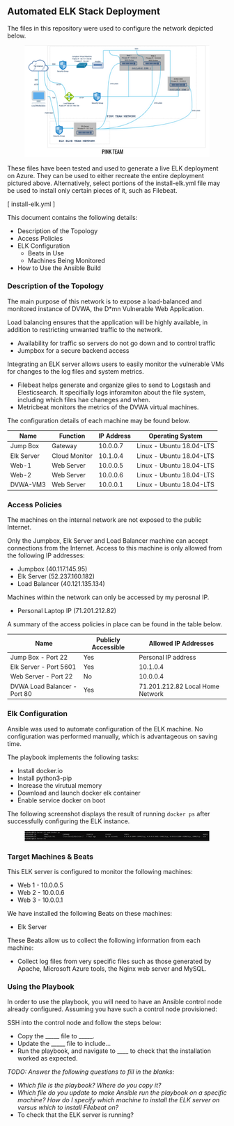 ## Automated ELK Stack Deployment

The files in this repository were used to configure the network depicted below.

<figure><img src="/Diagrams/Diagram.PNG"><figcaption></figcaption></figure>

These files have been tested and used to generate a live ELK deployment on Azure. They can be used to either recreate the entire deployment pictured above. Alternatively, select portions of the install-elk.yml file may be used to install only certain pieces of it, such as Filebeat.

[ install-elk.yml ]

This document contains the following details:
- Description of the Topology
- Access Policies
- ELK Configuration
  - Beats in Use
  - Machines Being Monitored
- How to Use the Ansible Build


### Description of the Topology

The main purpose of this network is to expose a load-balanced and monitored instance of DVWA, the D*mn Vulnerable Web Application.

Load balancing ensures that the application will be highly available, in addition to restricting unwanted traffic to the network.
- Availability for traffic so servers do not go down and to control traffic
- Jumpbox for a secure backend access

Integrating an ELK server allows users to easily monitor the vulnerable VMs for changes to the log files and system metrics.
- Filebeat helps generate and organize giles to send to Logstash and Elesticsearch. It specifially logs inforamiton about the file system, including which files hae chaneges and when.
- Metricbeat monitors the metrics of the DVWA virtual machines.

The configuration details of each machine may be found below.

| Name       | Function      | IP Address | Operating System          |  
|------------|---------------|------------|---------------------------|
| Jump Box   | Gateway       | 10.0.0.7   | Linux - Ubuntu 18.04-LTS  |
| Elk Server | Cloud Monitor | 10.1.0.4   | Linux - Ubuntu 18.04-LTS  |
| Web-1      | Web Server    | 10.0.0.5   | Linux - Ubuntu 18.04-LTS  |
| Web-2      | Web Server    | 10.0.0.6   | Linux - Ubuntu 18.04-LTS  |
| DVWA-VM3   | Web Server    | 10.0.0.1   | Linux - Ubuntu 18.04-LTS  |

### Access Policies

The machines on the internal network are not exposed to the public Internet. 

Only the Jumpbox, Elk Server and Load Balancer machine can accept connections from the Internet. Access to this machine is only allowed from the following IP addresses:
- Jumpbox (40.117.145.95)
- Elk Server (52.237.160.182)
- Load Balancer (40.121.135.134)

Machines within the network can only be accessed by my perosnal IP.
- Personal Laptop IP (71.201.212.82)

A summary of the access policies in place can be found in the table below.

| Name                           |  Publicly Accessible | Allowed IP Addresses              |
|--------------------------------|----------------------|-----------------------------------|
| Jump Box -   Port 22           | Yes                  | Personal IP address               |
| Elk Server - Port 5601         | Yes                  | 10.1.0.4                          |
| Web Server - Port 22           | No                   | 10.0.0.4                          |
| DVWA Load Balancer - Port 80   | Yes                  | 71.201.212.82 Local Home Network  |

### Elk Configuration

Ansible was used to automate configuration of the ELK machine. No configuration was performed manually, which is advantageous on saving time.

The playbook implements the following tasks:
- Install docker.io
- Install python3-pip
- Increase the virutual memory 
- Download and launch docker elk container
- Enable service docker on boot

The following screenshot displays the result of running `docker ps` after successfully configuring the ELK instance.

<figure><img src="Images/Docker-ps.PNG"><figcaption></figcaption></figure>

### Target Machines & Beats
This ELK server is configured to monitor the following machines:
- Web 1 - 10.0.0.5
- Web 2 - 10.0.0.6
- Web 3 - 10.0.0.1

We have installed the following Beats on these machines:
- Elk Server 

These Beats allow us to collect the following information from each machine:
- Collect log files from very specific files such as those generated by Apache, Microsoft Azure tools, the Nginx web server and MySQL.

### Using the Playbook
In order to use the playbook, you will need to have an Ansible control node already configured. Assuming you have such a control node provisioned: 

SSH into the control node and follow the steps below:
- Copy the _____ file to _____.
- Update the _____ file to include...
- Run the playbook, and navigate to ____ to check that the installation worked as expected.

_TODO: Answer the following questions to fill in the blanks:_
- _Which file is the playbook? Where do you copy it?_
- _Which file do you update to make Ansible run the playbook on a specific machine? How do I specify which machine to install the ELK server on versus which to install Filebeat on?_
- To check that the ELK server is running?
